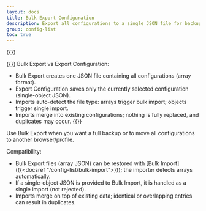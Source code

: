 ```yaml
---
layout: docs
title: Bulk Export Configuration
description: Export all configurations to a single JSON file for backup or transfer.
group: config-list
toc: true
---
```

{{<img configuration-list-bulk-export.png>}}

{{<callout info>}}
Bulk Export vs Export Configuration:
- Bulk Export creates one JSON file containing all configurations (array format).
- Export Configuration saves only the currently selected configuration (single-object JSON).
- Imports auto-detect the file type: arrays trigger bulk import; objects trigger single import.
- Imports merge into existing configurations; nothing is fully replaced, and duplicates may occur.
{{</callout>}}

Use Bulk Export when you want a full backup or to move all configurations to another browser/profile.

Compatibility:
- Bulk Export files (array JSON) can be restored with [Bulk Import]({{<docsref "/config-list/bulk-import">}}); the importer detects arrays automatically.
- If a single-object JSON is provided to Bulk Import, it is handled as a single import (not rejected).
- Imports merge on top of existing data; identical or overlapping entries can result in duplicates.